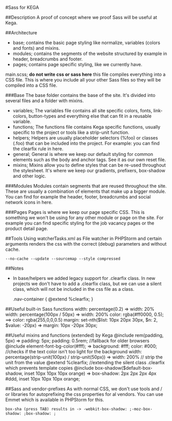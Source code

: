 #Sass for KEGA

##Description
A proof of concept where we proof Sass will be useful at Kega.


##Architecture
- base; contains the basic page styling like normalize, variables (colors and fonts) and mixins.
- modules; contains the segments of the website structured by example in header, breadcrumbs and footer.
- pages; contains page specific styling, like we currently have.

main.scss; **do not write css or sass here** this file compiles everything into a CSS file. This is where you include all your other Sass files so they will be
compiled into a CSS file.


###Base
The base folder contains the base of the site. It's divided into several files and a folder with mixins.
- variables; The variables file contains all site specific colors, fonts, link-colors, button-types and everything else that can fit in a reusable variable.
- functions; The functions file contains Kega specific functions, usually specific to the project or tools like a strip-unit function.
- helpers; Helpers are usually placeholder selectors (%foo) or classes (.foo) that can be included into the project. For example: you can find the clearfix rule in here.
- general; General is where we keep our default styling for common elements such as the body and anchor tags. See it as our own reset file.
- mixins; Mixins allow you to define styles that can be re-used throughout the stylesheet. It's where we keep our gradients, prefixers, box-shadow and other logic.

###Modules
Modules contain segments that are reused throughout the site. These are usually a combination of elements that make up a bigger module.
You can find for example the header, footer, breadcrumbs and social network icons in here.

###Pages
Pages is where we keep our page specific CSS. This is something we won't be using for any other module or page on the site.
For example you can find specific styling for the job vacancy pages or the product detail page.

##Tools
Using watcherTasks.xml as File watcher in PHPStorm and certain arguments renders the css with the correct (debug) parameters and without cache.

	--no-cache --update --sourcemap --style compressed


##Notes
- In base/helpers we added legacy support for .clearfix class. In new projects we don't have to add a .clearfix class, but we can use a silent class, which will not be included in the css file as a class.


	.nav-container {
		@extend %clearfix;
	}

##Useful built-in Sass functions
	width: percentage(0.2) => width: 20%
	width: percentage(100px / 50px) => width: 200%
	color: rgba(#ff0000, 0.5); ==> color: rgba(255,0,0,0.5)
	margin: set-nth($list: 10px 20px 30px, $n: 2, $value: -20px) => margin: 10px -20px 30px;

##Useful mixins and functions (extended) by Kega
	@include rem(padding, 5px) => padding: 5px; padding: 0.5rem; //fallback for older browsers
	@include element-font-bg-color(#fff); => background: #fff; color: #000; //checks if the text color isn't too light for the background
	width: percentage(strip-unit(100px) / strip-unit(50px)) => width: 200% // strip the unit from the value
	@extend %clearfix; //extending the silent class .clearfix which prevents template copies
	@include box-shadow($default-box-shadow, inset 10px 10px 10px orange) => box-shadow: 2px 2px 2px 4px #ddd, inset 10px 10px 10px orange;

##Sass and vendor-prefixes
As with normal CSS, we don't use tools and / or libraries for autoprefixing the css properties for al vendors.
You can use Emmet which is available in PHPStorm for this.

	box-sha (press TAB) results in -> -webkit-box-shadow: ;-moz-box-shadow: ;box-shadow: ;
